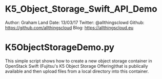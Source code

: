 # K5_Object_Storage_Swift_API_Demo
Author: Graham Land
Date: 13/03/17
Twitter: @allthingsclowd
Github: https://github.com/allthingscloud
Blog: https://allthingscloud.eu

# K5ObjectStorageDemo.py
This simple script shows how to create a new object storage container in OpenStack Swift (Fujitsu's K5 Object Storage Offering)that is publically available and then upload files from a local directory into this container.
